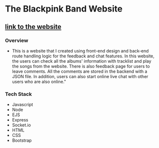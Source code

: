 # The Blackpink Band Website
## [link to the website](https://blackpinkfanweb.herokuapp.com/)
### Overview
- This is a website that I created using front-end design and back-end route handling logic for the feedback and chat features. In this website, the users can check all the albums' information with tracklist and play the songs from the website. There is also feedback page for users to leave comments. All the comments are stored in the backend with a JSON file. In addition, users can also start online live chat with other users who are also online."
### Tech Stack
- Javascript
- Node
- EJS
- Express
- Socket.io
- HTML
- CSS
- Bootstrap
